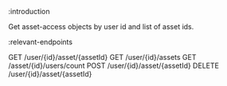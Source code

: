 :introduction

Get asset-access objects by user id and list of asset ids.

:relevant-endpoints

GET /user/{id}/asset/{assetId}
GET /user/{id}/assets
GET /asset/{id}/users/count
POST /user/{id}/asset/{assetId}
DELETE /user/{id}/asset/{assetId}